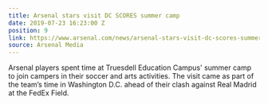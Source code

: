 ```yaml
---
title: Arsenal stars visit DC SCORES summer camp
date: 2019-07-23 16:23:00 Z
position: 9
link: https://www.arsenal.com/news/arsenal-stars-visit-dc-scores-summer-camp
source: Arsenal Media
---
```


Arsenal players spent time at Truesdell Education Campus' summer camp to join campers in their soccer and arts activities. The visit came as part of the team’s time in Washington D.C. ahead of their clash against Real Madrid at the FedEx Field. 